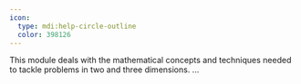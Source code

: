 ```yaml
---
icon:
  type: mdi:help-circle-outline
  color: 398126
---
```


This module deals with the mathematical concepts and techniques needed to tackle problems in two and three dimensions. ... 
